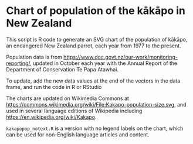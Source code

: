 # Chart of population of the kākāpo in New Zealand

This script is R code to generate an SVG chart of the population of kākāpo, an endangered New Zealand parrot, each year from 1977 to the present.

Population data is from https://www.doc.govt.nz/our-work/monitoring-reporting/, updated in October each year with the Annual Report of the Department of Conservation Te Papa Atawhai.

To update, add the new data values at the end of the vectors in the data frame, and run the code in R or RStudio

The charts are updated on Wikimedia Commons at https://commons.wikimedia.org/wiki/File:Kakapo-population-size.svg, and used in several language editions of Wikipedia including https://en.wikipedia.org/wiki/Kakapo.

`kakapopop_notext.R` is a version with no legend labels on the chart, which can be used for non-English language articles and content.

